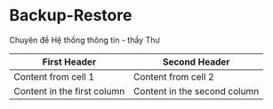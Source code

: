 # Backup-Restore
Chuyên đề Hệ thống thông tin - thầy Thư

First Header | Second Header
------------ | -------------
Content from cell 1 | Content from cell 2
Content in the first column | Content in the second column
